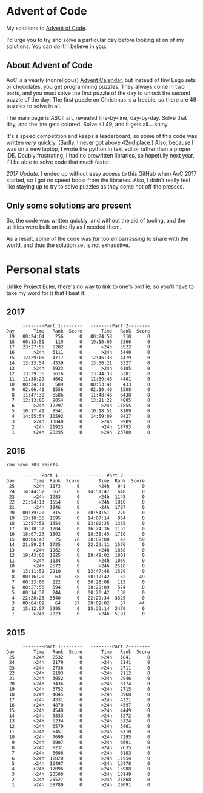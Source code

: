 Advent of Code
==============

My solutions to [Advent of Code](https://adventofcode.com/).

I'd urge you to try and solve a particular day before looking at on of my solutions.  You can do it!  I believe in you.

About Advent of Code
-----
AoC is a yearly (nonreligous) [Advent Calendar](https://en.wikipedia.org/wiki/Advent_calendar), but instead of tiny Lego sets or chocolates, you get programming puzzles.  They always come in two parts, and you must solve the first puzzle of the day to unlock the second puzzle of the day.  The first puzzle on Christmas is a freebie, so there are 49 puzzles to solve in all.

The main page is ASCII art, revealed line-by-line, day-by-day.  Solve that day, and the line gets colored.  Solve all 49, and it gets all... shiny.

It's a speed competition and keeps a leaderboard, so some of this code was written *very* quickly.  (Sadly, I never got above [42nd place](https://adventofcode.com/2016/leaderboard/day/15).)  Also, because I was on a new laptop, I wrote the python in text editor rather than a proper IDE.  Doubly frustrating, I had no prewritten libraries, so hopefully next year, I'll be able to solve code that much faster.

*2017 Update:* I ended up without easy access to this GitHub when AoC 2017 started, so I got no speed boost from the libraries.  Also, I didn't really feel like staying up to try to solve puzzles as they come hot off the presses.

Only some solutions are present
-------------------------------
So, the code was written quickly, and without the aid of tooling, and the utilities were built on the fly as I needed them.

As a result, some of the code was *far* too embarrassing to share with the world, and thus the solution set is not exhaustive.

Personal stats
==============
Unlike [Project Euler](https://projecteuler.net/progress=MrPoush), there's no way to link to one's profile, so you'll have to take my word for it that I beat it.

2017
----
```
      --------Part 1--------   --------Part 2--------
Day       Time   Rank  Score       Time   Rank  Score
 19   00:24:04    256      0   00:24:58    210      0
 18   00:13:51    119      0   19:10:00   3366      0
 17   23:27:55   5202      0       >24h   5522      0
 16       >24h   6111      0       >24h   5440      0
 15   12:29:06   4717      0   12:46:38   4479      0
 14   13:23:54   4339      0   13:30:21   3327      0
 13       >24h   6923      0       >24h   6105      0
 12   13:39:36   5616      0   13:44:33   5301      0
 11   11:38:29   4662      0   11:39:48   4401      0
 10   00:34:11    589      0   00:53:41    433      0
  9   02:06:41   1556      0   02:10:40   1508      0
  8   11:47:30   6586      0   11:48:46   6438      0
  7   13:13:06   8054      0   13:21:22   4885      0
  6       >24h  12297      0       >24h  11855      0
  5   10:17:41   8541      0   10:18:51   8109      0
  4   14:55:54  10592      0   14:59:09   9427      0
  3       >24h  13840      0       >24h   9909      0
  2       >24h  21923      0       >24h  18793      0
  1       >24h  28295      0       >24h  23780      0
```

2016
----
```
You have 303 points.

      -------Part 1--------   -------Part 2--------
Day       Time  Rank  Score       Time  Rank  Score
 25       >24h  1173      0       >24h   941      0
 24   14:44:57   667      0   14:51:47   648      0
 23       >24h  1283      0       >24h  1145      0
 22   21:54:13  1554      0       >24h  1010      0
 21       >24h  1946      0       >24h  1787      0
 20   00:39:20   315      0   00:54:51   270      0
 19   13:18:35  1595      0   14:07:14   964      0
 18   12:57:51  1354      0   13:00:25  1335      0
 17   16:18:32  1204      0   16:24:36  1153      0
 16   18:07:23  1802      0   18:38:45  1710      0
 15   00:06:43    25     76   00:09:00    42     59
 14   21:59:24  1725      0   22:23:11  1576      0
 13       >24h  1962      0       >24h  1838      0
 12   19:43:00  1825      0   19:49:02  1801      0
 11       >24h  1134      0       >24h  1069      0
 10       >24h  2572      0       >24h  2518      0
  9   13:11:52  2210      0   13:47:46  1529      0
  8   00:16:20    63     38   00:17:42    52     49
  7   00:23:06   222      0   00:28:08   115      0
  6   00:27:56   594      0   00:29:09   574      0
  5   00:14:37   244      0   00:20:42   138      0
  4   22:20:25  3540      0   22:29:34  3325      0
  3   00:04:09    64     37   00:09:02    57     44
  2   15:12:57  3995      0   15:33:14  3470      0
  1       >24h  7023      0       >24h  5181      0
```

2015
----
```
      --------Part 1--------   --------Part 2--------
Day       Time   Rank  Score       Time   Rank  Score
 25       >24h   2532      0       >24h   1841      0
 24       >24h   2179      0       >24h   2141      0
 23       >24h   2736      0       >24h   2711      0
 22       >24h   2193      0       >24h   2112      0
 21       >24h   3052      0       >24h   2946      0
 20       >24h   3436      0       >24h   3174      0
 19       >24h   3752      0       >24h   2715      0
 18       >24h   4045      0       >24h   3968      0
 17       >24h   4331      0       >24h   4221      0
 16       >24h   4870      0       >24h   4597      0
 15       >24h   4548      0       >24h   4449      0
 14       >24h   5833      0       >24h   5272      0
 13       >24h   5234      0       >24h   5124      0
 12       >24h   6579      0       >24h   5461      0
 11       >24h   6451      0       >24h   6310      0
 10       >24h   7699      0       >24h   7295      0
  9       >24h   6907      0       >24h   6691      0
  8       >24h   8231      0       >24h   7635      0
  7       >24h   8606      0       >24h   8183      0
  6       >24h  12820      0       >24h  11954      0
  5       >24h  16497      0       >24h  13478      0
  4       >24h  17096      0       >24h  15988      0
  3       >24h  20500      0       >24h  18149      0
  2       >24h  25527      0       >24h  21868      0
  1       >24h  38789      0       >24h  29091      0
```
